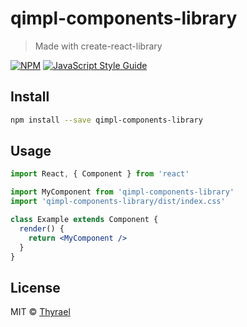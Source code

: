 # qimpl-components-library

> Made with create-react-library

[![NPM](https://img.shields.io/npm/v/qimpl-components-library.svg)](https://www.npmjs.com/package/qimpl-components-library) [![JavaScript Style Guide](https://img.shields.io/badge/code_style-standard-brightgreen.svg)](https://standardjs.com)

## Install

```bash
npm install --save qimpl-components-library
```

## Usage

```jsx
import React, { Component } from 'react'

import MyComponent from 'qimpl-components-library'
import 'qimpl-components-library/dist/index.css'

class Example extends Component {
  render() {
    return <MyComponent />
  }
}
```

## License

MIT © [Thyrael](https://github.com/Thyrael)
